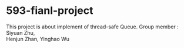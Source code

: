 # 593-fianl-project
This project is about implement of thread-safe Queue.
Group member : 
Siyuan Zhu,  
Henjun Zhan,
Yinghao Wu
